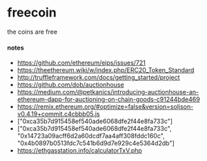 # freecoin

the coins are free

#### notes

* https://github.com/ethereum/eips/issues/721
* https://theethereum.wiki/w/index.php/ERC20_Token_Standard
* http://truffleframework.com/docs/getting_started/project
* https://github.com/dob/auctionhouse
* https://medium.com/@petkanics/introducing-auctionhouse-an-ethereum-dapp-for-auctioning-on-chain-goods-c91244bde469
* https://remix.ethereum.org/#optimize=false&version=soljson-v0.4.19+commit.c4cbbb05.js
* ["0xca35b7d915458ef540ade6068dfe2f44e8fa733c"]
* ["0xca35b7d915458ef540ade6068dfe2f44e8fa733c", "0x14723a09acff6d2a60dcdf7aa4aff308fddc160c", "0x4b0897b0513fdc7c541b6d9d7e929c4e5364d2db"]
* https://ethgasstation.info/calculatorTxV.php
